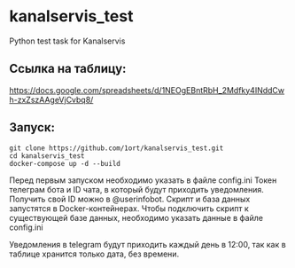 # kanalservis_test
Python test task for Kanalservis

## Ссылка на таблицу:
https://docs.google.com/spreadsheets/d/1NEOgEBntRbH_2Mdfky4INddCwh-zxZszAAgeVjCvbq8/

## Запуск:
```
git clone https://github.com/1ort/kanalservis_test.git
cd kanalservis_test
docker-compose up -d --build
```

Перед первым запуском необходимо указать в файле config.ini Токен телеграм бота и ID чата, в который будут приходить уведомления. Получить свой ID можно в @userinfobot.
Скрипт и база данных запустятся в Docker-контейнерах.
Чтобы подключить скрипт к существующей базе данных, необходимо указать данные в файле config.ini

Уведомления в telegram будут приходить каждый день в 12:00, так как в таблице хранится только дата, без времени.
